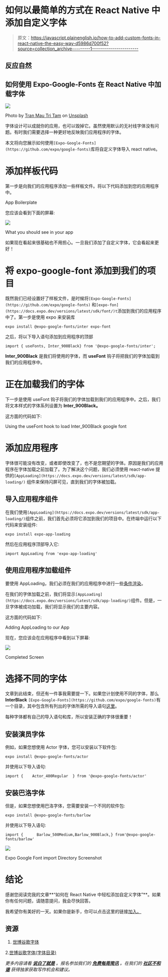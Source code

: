 # 如何以最简单的方式在 React Native 中添加自定义字体

> 原文：<https://javascript.plainenglish.io/how-to-add-custom-fonts-in-react-native-the-easy-way-d5986d700f52?source=collection_archive---------1----------------------->

## 反应自然

## 如何使用 Expo-Google-Fonts 在 React Native 中加载字体

![](img/ff073585915779aa0464ba7e4de34fe0.png)

Photo by [Tran Mau Tri Tam](https://unsplash.com/@tranmautritam?utm_source=medium&utm_medium=referral) on [Unsplash](https://unsplash.com?utm_source=medium&utm_medium=referral)

字体设计可以成就你的应用，也可以毁掉它。虽然使用默认的无衬线字体没有问题。有时我们需要选择一种更好地反映我们应用程序的字体。

本文将向您展示如何使用`[Expo-Google-Fonts](https://github.com/expo/google-fonts)`库将自定义字体导入 react native。

# 添加样板代码

第一步是向我们的应用程序添加一些样板文件。将以下代码添加到您的应用程序中。

App Boilerplate

您应该会看到下面的屏幕:

![](img/8248b8a52ae7e9d251a5abd20da2f012.png)

What you should see in your app

如果现在看起来很基础也不用担心。一旦我们添加了自定义字体，它会看起来更好！

# 将 expo-google-font 添加到我们的项目

既然我们已经设置好了样板文件，是时候将`[Expo-Google-Fonts](https://github.com/expo/google-fonts)` 和`[expo-fon](https://docs.expo.dev/versions/latest/sdk/font/)t`添加到我们的应用程序中了。第一步是使用 expo 来安装库

```
expo install @expo-google-fonts/inter expo-font
```

之后，将以下导入语句添加到应用程序的顶部

```
import { useFonts, Inter_900Black} from '@expo-google-fonts/inter';
```

**Inter_900Black** 是我们将使用的字体，而 **useFont** 钩子将把我们的字体加载到我们的应用程序中。

# 正在加载我们的字体

下一步是使用 useFont 钩子将我们的字体加载到我们的应用程序中。之后，我们将文本样式的字体系列设置为 **Inter_900Black。**

这方面的代码如下:

Using the useFont hook to load Inter_900Black google font

# 添加应用程序

字体很可能没有改变，或者即使改变了，也不是您期望的字体。原因是我们的应用程序在字体加载之前加载了。为了解决这个问题，我们必须使用 react-native 提供的`[AppLoading](https://docs.expo.dev/versions/latest/sdk/app-loading/)` 组件来保持闪屏可见，直到我们的字体被加载。

## 导入应用程序组件

在我们使用`[AppLoading](https://docs.expo.dev/versions/latest/sdk/app-loading/)`组件之前，我们首先必须将它添加到我们的项目中。在终端中运行以下代码来安装组件:

```
expo install expo-app-loading
```

然后在应用程序顶部导入它:

```
import AppLoading from 'expo-app-loading'
```

## 使用应用程序加载组件

要使用 AppLoading，我们必须在我们的应用程序中进行一些[条件渲染](/how-to-implement-conditional-rendering-in-react-and-react-native-the-right-way-f00e2fa7a730)。

在我们的字体加载之前，我们将显示`[AppLoading](https://docs.expo.dev/versions/latest/sdk/app-loading/)`组件。但是，一旦字体被成功加载，我们将显示我们的主要内容。

这方面的代码如下:

Adding AppLoading to our App

现在，您应该会在应用程序中看到以下屏幕:

![](img/fb1969be492125172afe31f37e355e81.png)

Completed Screen

# 选择不同的字体

文章到此结束，但还有一件事我需要提一下。如果您计划使用不同的字体，那么 **InterBlack** `[Expo-Google-Fonts](https://github.com/expo/google-fonts)`有一个目录，其中包含所有列出的字体所需的导入语句[这里](https://directory.vercel.app/)。

每种字体都有自己的导入语句和库，所以安装正确的字体很重要！

## 安装演员字体

例如，如果您想使用 Actor 字体，您可以安装以下软件包:

```
expo install @expo-google-fonts/actor
```

并使用以下导入语句:

```
import {    Actor_400Regular  } from '@expo-google-fonts/actor'
```

## 安装巴洛字体

但是，如果您想使用巴洛字体，您需要安装一个不同的软件包:

```
expo install @expo-google-fonts/barlow
```

并使用以下导入语句:

```
import {      Barlow_500Medium,Barlow_900Black,} from'@expo-google-fonts/barlow'
```

![](img/3904226194ebe66d8ede44ccc0f4d276.png)

Expo Google Font import Directory Screenshot

# 结论

感谢您阅读完我的文章**“如何在 React Native 中轻松添加自定义字体”**。如果你有任何问题，请随意提问，我会尽快回答。

我希望你有美好的一天。如果你是新手，你可以点击这里的链接[加入。](https://bookeraziz.medium.com/membership)

## 资源

1.  [世博谷歌字体](https://github.com/expo/google-fonts)

2.[世博谷歌字体(字体目录)](https://directory.vercel.app/)

*更多内容请看* [***说白了就是***](http://plainenglish.io/) *。报名参加我们的* [***免费每周简讯***](http://newsletter.plainenglish.io/) *。在我们的* [***社区不和谐***](https://discord.gg/GtDtUAvyhW) *获得独家获取写作机会和建议。*